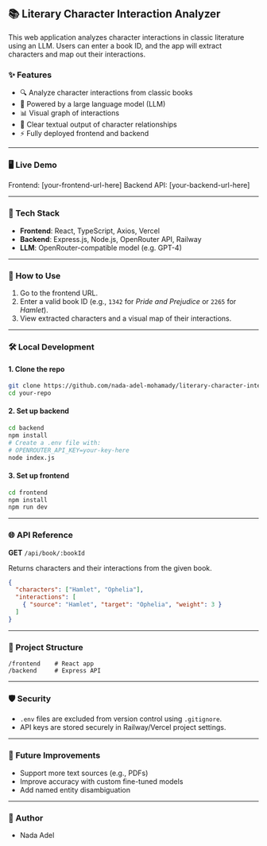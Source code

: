 ## 📚 Literary Character Interaction Analyzer

This web application analyzes character interactions in classic literature using an LLM. Users can enter a book ID, and the app will extract characters and map out their interactions.

### ✨ Features

* 🔍 Analyze character interactions from classic books
* 🤖 Powered by a large language model (LLM)
* 📊 Visual graph of interactions
* 💬 Clear textual output of character relationships
* ⚡ Fully deployed frontend and backend

---

### 🖥️ Live Demo

Frontend: \[your-frontend-url-here]
Backend API: \[your-backend-url-here]

---

### 🚀 Tech Stack

* **Frontend**: React, TypeScript, Axios, Vercel
* **Backend**: Express.js, Node.js, OpenRouter API, Railway
* **LLM**: OpenRouter-compatible model (e.g. GPT-4)

---

### 🧪 How to Use

1. Go to the frontend URL.
2. Enter a valid book ID (e.g., `1342` for *Pride and Prejudice* or `2265` for *Hamlet*).
3. View extracted characters and a visual map of their interactions.

---

### 🛠️ Local Development

#### 1. Clone the repo

```bash
git clone https://github.com/nada-adel-mohamady/literary-character-interactions.git
cd your-repo
```

#### 2. Set up backend

```bash
cd backend
npm install
# Create a .env file with:
# OPENROUTER_API_KEY=your-key-here
node index.js
```

#### 3. Set up frontend

```bash
cd frontend
npm install
npm run dev
```

---

### 🌐 API Reference

**GET** `/api/book/:bookId`

Returns characters and their interactions from the given book.

```json
{
  "characters": ["Hamlet", "Ophelia"],
  "interactions": [
    { "source": "Hamlet", "target": "Ophelia", "weight": 3 }
  ]
}
```

---

### 📁 Project Structure

```
/frontend    # React app
/backend     # Express API
```

---

### 🛡️ Security

* `.env` files are excluded from version control using `.gitignore`.
* API keys are stored securely in Railway/Vercel project settings.

---

### 🧠 Future Improvements

* Support more text sources (e.g., PDFs)
* Improve accuracy with custom fine-tuned models
* Add named entity disambiguation

---

### 👤 Author

* Nada Adel
